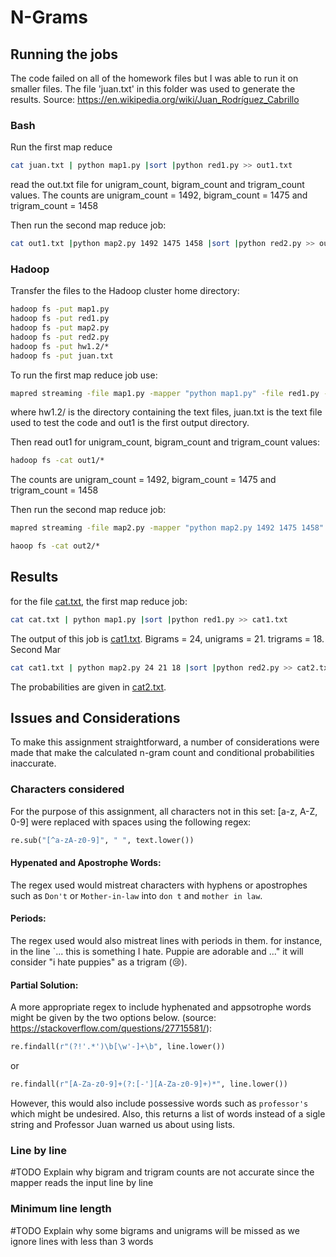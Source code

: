# N-Grams

## Running the jobs
The code failed on all of the homework files but I was able to run it on smaller files. The file 'juan.txt' in this folder was used to generate the results. Source: https://en.wikipedia.org/wiki/Juan_Rodríguez_Cabrillo
### Bash
Run the first map reduce
```bash
cat juan.txt | python map1.py |sort |python red1.py >> out1.txt
```
read the out.txt file for unigram_count, bigram_count and trigram_count values. The counts are unigram_count = 1492, bigram_count = 1475 and trigram_count = 1458

Then run the second map reduce job:
```bash
cat out1.txt |python map2.py 1492 1475 1458 |sort |python red2.py >> out2.txt
```
### Hadoop
Transfer the files to the Hadoop cluster home directory:
```cmd
hadoop fs -put map1.py
hadoop fs -put red1.py
hadoop fs -put map2.py
hadoop fs -put red2.py
hadoop fs -put hw1.2/*
hadoop fs -put juan.txt
```
To run the first map reduce job use:
```cmd
mapred streaming -file map1.py -mapper "python map1.py" -file red1.py -reducer "python red1.py" -input juan.txt -output out1
```
where hw1.2/ is the directory containing the text files, juan.txt is the text file used to test the code and out1 is the first output directory.

Then read out1 for unigram_count, bigram_count and trigram_count values:
```cmd
hadoop fs -cat out1/*
```
The counts are unigram_count = 1492, bigram_count = 1475 and trigram_count = 1458

Then run the second map reduce job:
```cmd
mapred streaming -file map2.py -mapper "python map2.py 1492 1475 1458" -file red2.py -reducer "python red2.py" -input out1/* -output out2
```
```cmd
haoop fs -cat out2/*
```
## Results
for the file [cat.txt](cat.txt), the first map reduce job:
```bash
cat cat.txt | python map1.py |sort |python red1.py >> cat1.txt
```
The output of this job is [cat1.txt](cat1.txt). Bigrams = 24, unigrams = 21. trigrams = 18. Second Mar
```bash
cat cat1.txt | python map2.py 24 21 18 |sort |python red2.py >> cat2.txt
```
The probabilities are given in [cat2.txt](cat2.txt). 

## Issues and Considerations

To make this assignment straightforward, a number of considerations were made that make the calculated n-gram count and conditional probabilities inaccurate.

### Characters considered

For the purpose of this assignment, all characters not in this set: [a-z, A-Z, 0-9] were replaced with spaces using the following regex:
```python
re.sub("[^a-zA-z0-9]", " ", text.lower())
```
#### Hypenated and Apostrophe Words:
The regex used would mistreat characters with hyphens or apostrophes such as `Don't` or `Mother-in-law` into `don t` and `mother in law`. 
#### Periods:
The regex used would also mistreat lines with periods in them. for instance, in the line `... this is something I hate. Puppie are adorable and ..." it will consider "i hate puppies" as a trigram (😢).
#### Partial Solution:
A more appropriate regex to include hyphenated and appsotrophe words might be given by the two options below. (source: https://stackoverflow.com/questions/27715581/):
```python
re.findall(r"(?!'.*')\b[\w'-]+\b", line.lower())
```
or
```python
re.findall(r"[A-Za-z0-9]+(?:[-'][A-Za-z0-9]+)*", line.lower())
```
However, this would also include possessive words such as `professor's` which might be undesired. Also, this returns a list of words instead of a sigle string and Professor Juan warned us about using lists. 

### Line by line
#TODO Explain why bigram and trigram counts are not accurate since the mapper reads the input line by line

### Minimum line length
#TODO Explain why some bigrams and unigrams will be missed as we ignore lines with less than 3 words
